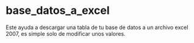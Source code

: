 # base_datos_a_excel
Este ayuda a descargar una tabla de tu base de datos a un archivo excel 2007, es simple solo de modificar unos valores.
